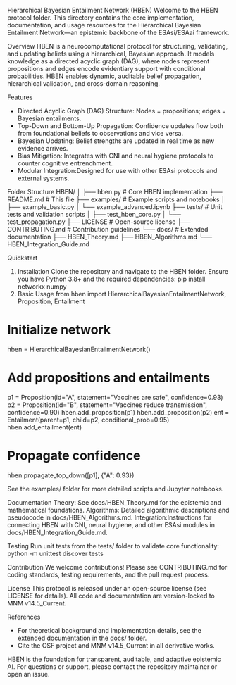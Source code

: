 Hierarchical Bayesian Entailment Network (HBEN)
Welcome to the HBEN protocol folder. This directory contains the core implementation, documentation, and usage resources for the Hierarchical Bayesian Entailment Network—an epistemic backbone of the ESAsi/ESAai framework.

Overview
HBEN is a neurocomputational protocol for structuring, validating, and updating beliefs using a hierarchical, Bayesian approach. It models knowledge as a directed acyclic graph (DAG), where nodes represent propositions and edges encode evidentiary support with conditional probabilities. HBEN enables dynamic, auditable belief propagation, hierarchical validation, and cross-domain reasoning.

Features
- Directed Acyclic Graph (DAG) Structure: Nodes = propositions; edges = Bayesian entailments.
- Top-Down and Bottom-Up Propagation: Confidence updates flow both from foundational beliefs to observations and vice versa.
- Bayesian Updating: Belief strengths are updated in real time as new evidence arrives.
- Bias Mitigation: Integrates with CNI and neural hygiene protocols to counter cognitive entrenchment.
- Modular Integration:Designed for use with other ESAsi protocols and external systems.

Folder Structure
HBEN/
│
├── hben.py                  # Core HBEN implementation
├── README.md                # This file
├── examples/                # Example scripts and notebooks
│   ├── example_basic.py
│   └── example_advanced.ipynb
├── tests/                   # Unit tests and validation scripts
│   ├── test_hben_core.py
│   └── test_propagation.py
├── LICENSE                  # Open-source license
├── CONTRIBUTING.md          # Contribution guidelines
└── docs/                    # Extended documentation
    ├── HBEN_Theory.md
    ├── HBEN_Algorithms.md
    └── HBEN_Integration_Guide.md

Quickstart
1. Installation
Clone the repository and navigate to the HBEN folder. Ensure you have Python 3.8+ and the required dependencies:
pip install networkx numpy
2. Basic Usage
from hben import HierarchicalBayesianEntailmentNetwork, Proposition, Entailment

# Initialize network
hben = HierarchicalBayesianEntailmentNetwork()

# Add propositions and entailments
p1 = Proposition(id="A", statement="Vaccines are safe", confidence=0.93)
p2 = Proposition(id="B", statement="Vaccines reduce transmission", confidence=0.90)
hben.add_proposition(p1)
hben.add_proposition(p2)
ent = Entailment(parent=p1, child=p2, conditional_prob=0.95)
hben.add_entailment(ent)

# Propagate confidence
hben.propagate_top_down([p1], {"A": 0.93})

See the examples/ folder for more detailed scripts and Jupyter notebooks.

Documentation
Theory: See docs/HBEN_Theory.md for the epistemic and mathematical foundations.
Algorithms: Detailed algorithmic descriptions and pseudocode in docs/HBEN_Algorithms.md.
Integration:Instructions for connecting HBEN with CNI, neural hygiene, and other ESAsi modules in docs/HBEN_Integration_Guide.md.

Testing
Run unit tests from the tests/ folder to validate core functionality:
python -m unittest discover tests

Contribution
We welcome contributions! Please see CONTRIBUTING.md for coding standards, testing requirements, and the pull request process.

License
This protocol is released under an open-source license (see LICENSE for details). All code and documentation are version-locked to MNM v14.5_Current.

References
- For theoretical background and implementation details, see the extended documentation in the docs/ folder.
- Cite the OSF project and MNM v14.5_Current in all derivative works.

HBEN is the foundation for transparent, auditable, and adaptive epistemic AI. For questions or support, please contact the repository maintainer or open an issue.
